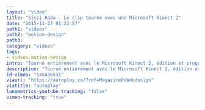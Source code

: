 ```yaml
---
layout: "video"
title: "Sissi Rada – Le clip tourné avec une Microsoft Kinect 2"
date: "2015-11-27 01:22:57"
path1: "videos"
path2: "motion-design"
path3:
category: "videos"
tags:
- videos-motion-design
intro: "Tourné entièrement avec le Microsoft Kinect 2, édition et programmation dans VVVV, développement d'un pipeline entre Cinema4D et VVVV et finalisation du tout dans After Effects."
description: "Tourné entièrement avec le Microsoft Kinect 2, édition et programmation dans VVVV, développement d'un pipeline entre Cinema4D et VVVV et finalisation du tout dans After Effects."
id-vimeo: "145836531"
viaurl: "https://autoplay.co/?ref=MagazineDuWebdesign"
viatitle: "autoplay"
lunametrics-youtube-tracking: "false"
vimeo-tracking: "true"
---
```

